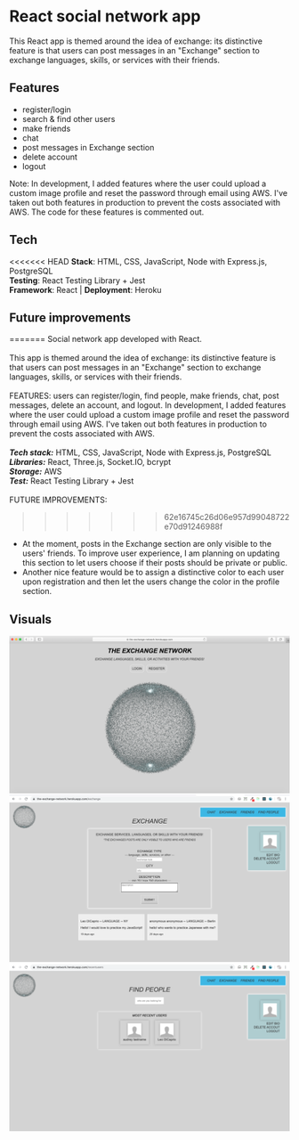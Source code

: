 # React social network app

This React app is themed around the idea of exchange: its distinctive feature is that users can post messages in an "Exchange" section to exchange languages, skills, or services with their friends.

## Features

- register/login
- search & find other users
- make friends
- chat
- post messages in Exchange section
- delete account
- logout

Note: In development, I added features where the user could upload a custom image profile and reset the password through email using AWS. I've taken out both features in production to prevent the costs associated with AWS. The code for these features is commented out.

## Tech

<<<<<<< HEAD
**Stack**: HTML, CSS, JavaScript, Node with Express.js, PostgreSQL <br />
**Testing**: React Testing Library + Jest <br />
**Framework**: React | **Deployment**: Heroku

## Future improvements
=======
Social network app developed with React. <br><br />
This app is themed around the idea of exchange: its distinctive feature is that users can post messages in an "Exchange" section to exchange languages, skills, or services with their friends.
<br /><br />
FEATURES: users can register/login, find people, make friends, chat, post messages, delete an account, and logout. In development, I added features where the user could upload a custom image profile and reset the password through
email using AWS. I've taken out both features in production to prevent the costs associated with AWS.<br> <br>
***Tech stack:*** HTML, CSS, JavaScript, Node with Express.js, PostgreSQL <br />
***Libraries:*** React, Three.js, Socket.IO, bcrypt <br />
***Storage:*** AWS <br />
***Test:*** React Testing Library + Jest
<br />
<br />
FUTURE IMPROVEMENTS: <br />
>>>>>>> 62e16745c26d06e957d99048722e70d91246988f

- At the moment, posts in the Exchange section are only visible to the users' friends. To improve user experience, I am planning on updating this section to let users choose if their posts should be private or public.
- Another nice feature would be to assign a distinctive color to each user upon registration and then let
  the users change the color in the profile section.

## Visuals

![screenshot](screenshot-socialnetwork.png)
![screenshot](screenshot2-network.png)
![screenshot](screenshot3-network.png)
